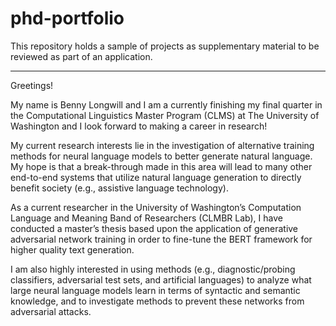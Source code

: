 # phd-portfolio
This repository holds a sample of projects as supplementary material to be reviewed as part of an application.
____________________________________________________________________________________________


Greetings! 

My name is Benny Longwill and I am a currently finishing my final quarter in the Computational Linguistics Master Program (CLMS) at The University of Washington and I look forward
to making a career in research!

My current research interests lie in the investigation of alternative training methods for neural language models to better generate natural language. 
My hope is that a break-through made in this area will lead to many other end-to-end systems that utilize natural language generation to directly benefit society (e.g., assistive language technology).

 As a current researcher in the University of Washington’s Computation Language and Meaning Band of Researchers (CLMBR Lab), I have conducted a master’s thesis based upon the application of 
 generative adversarial network training in order to fine-tune the BERT framework for higher quality text generation.

I am also highly interested in using methods (e.g., diagnostic/probing classifiers, adversarial test sets, and artificial languages) to analyze what large neural language models learn in terms 
of syntactic and semantic knowledge, and to investigate methods to prevent these networks from adversarial attacks.
